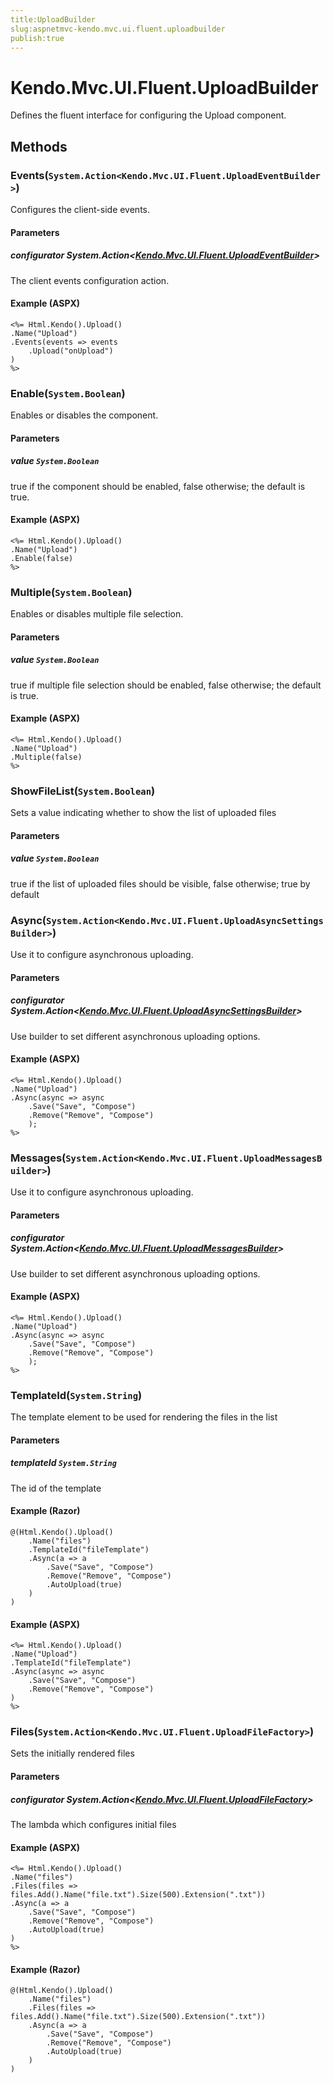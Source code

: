 ```yaml
---
title:UploadBuilder
slug:aspnetmvc-kendo.mvc.ui.fluent.uploadbuilder
publish:true
---
```


# Kendo.Mvc.UI.Fluent.UploadBuilder
Defines the fluent interface for configuring the Upload component.



## Methods

### Events(`System.Action<Kendo.Mvc.UI.Fluent.UploadEventBuilder>`)
Configures the client-side events.


#### Parameters

##### configurator System.Action<[Kendo.Mvc.UI.Fluent.UploadEventBuilder](/api/wrappers/aspnet-mvc/Kendo.Mvc.UI.Fluent/UploadEventBuilder)>
The client events configuration action.




#### Example (ASPX)
    <%= Html.Kendo().Upload()
    .Name("Upload")
    .Events(events => events
        .Upload("onUpload")
    )
    %>


### Enable(`System.Boolean`)
Enables or disables the component.


#### Parameters

##### value `System.Boolean`
true if the component should be enabled, false otherwise; the default is true.




#### Example (ASPX)
    <%= Html.Kendo().Upload()
    .Name("Upload")
    .Enable(false)
    %>


### Multiple(`System.Boolean`)
Enables or disables multiple file selection.


#### Parameters

##### value `System.Boolean`
true if multiple file selection should be enabled, false otherwise; the default is true.




#### Example (ASPX)
    <%= Html.Kendo().Upload()
    .Name("Upload")
    .Multiple(false)
    %>


### ShowFileList(`System.Boolean`)
Sets a value indicating whether to show the list of uploaded files


#### Parameters

##### value `System.Boolean`
true if the list of uploaded files should be visible, false otherwise; true by default





### Async(`System.Action<Kendo.Mvc.UI.Fluent.UploadAsyncSettingsBuilder>`)
Use it to configure asynchronous uploading.


#### Parameters

##### configurator System.Action<[Kendo.Mvc.UI.Fluent.UploadAsyncSettingsBuilder](/api/wrappers/aspnet-mvc/Kendo.Mvc.UI.Fluent/UploadAsyncSettingsBuilder)>
Use builder to set different asynchronous uploading options.




#### Example (ASPX)
    <%= Html.Kendo().Upload()
    .Name("Upload")
    .Async(async => async
        .Save("Save", "Compose")
        .Remove("Remove", "Compose")
        );
    %>


### Messages(`System.Action<Kendo.Mvc.UI.Fluent.UploadMessagesBuilder>`)
Use it to configure asynchronous uploading.


#### Parameters

##### configurator System.Action<[Kendo.Mvc.UI.Fluent.UploadMessagesBuilder](/api/wrappers/aspnet-mvc/Kendo.Mvc.UI.Fluent/UploadMessagesBuilder)>
Use builder to set different asynchronous uploading options.




#### Example (ASPX)
    <%= Html.Kendo().Upload()
    .Name("Upload")
    .Async(async => async
        .Save("Save", "Compose")
        .Remove("Remove", "Compose")
        );
    %>


### TemplateId(`System.String`)
The template element to be used for rendering the files in the list


#### Parameters

##### templateId `System.String`
The id of the template




#### Example (Razor)
    @(Html.Kendo().Upload()
        .Name("files")
        .TemplateId("fileTemplate")
        .Async(a => a
            .Save("Save", "Compose")
            .Remove("Remove", "Compose")
            .AutoUpload(true)
        )
    )

#### Example (ASPX)
    <%= Html.Kendo().Upload()
    .Name("Upload")
    .TemplateId("fileTemplate")
    .Async(async => async
        .Save("Save", "Compose")
        .Remove("Remove", "Compose")
    )
    %>


### Files(`System.Action<Kendo.Mvc.UI.Fluent.UploadFileFactory>`)
Sets the initially rendered files


#### Parameters

##### configurator System.Action<[Kendo.Mvc.UI.Fluent.UploadFileFactory](/api/wrappers/aspnet-mvc/Kendo.Mvc.UI.Fluent/UploadFileFactory)>
The lambda which configures initial files




#### Example (ASPX)
    <%= Html.Kendo().Upload()
    .Name("files")
    .Files(files => files.Add().Name("file.txt").Size(500).Extension(".txt"))
    .Async(a => a
        .Save("Save", "Compose")
        .Remove("Remove", "Compose")
        .AutoUpload(true)
    )
    %>

#### Example (Razor)
    @(Html.Kendo().Upload()
        .Name("files")
        .Files(files => files.Add().Name("file.txt").Size(500).Extension(".txt"))
        .Async(a => a
            .Save("Save", "Compose")
            .Remove("Remove", "Compose")
            .AutoUpload(true)
        )
    )



 
